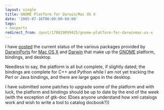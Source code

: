 ```yaml
---
layout: single
title: GNOME Platform for Darwin/Mac OS X
date: '2005-07-16T00:00:00-04:00'
tags:
- macports
redirect_from: /post/170829899425/gnome-platform-for-darwinmac-os-x
---
```

I have [posted](http://homepage.mac.com/rhwood/gnome/darwinports.html) the current status of the various packages provided by [DarwinPorts](http://darwinports.opendarwin.org) for [Mac OS X](http://www.apple.com/macosx) and [Darwin](http://developer.apple.com/darwin) that make up the [GNOME](http://www.gnome.org) platform, bindings, and desktop.

Needless to say, the platform is all but complete, if slightly dated; the bindings are complete for C++ and Python while I am not yet tracking the Perl or Java bindings, and there are large gaps in the desktop.

I have submitted some patches to upgrade some of the platform and with luck, the platform and bindings should be up to date by the end of the week (with the exception of gtk-doc (Does anyone understand how xml catalogs work and wish to write a tool to catalog docbook?))

